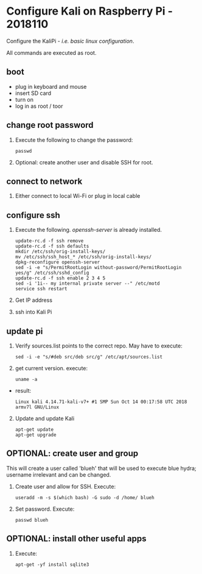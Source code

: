 # Configure Kali on Raspberry Pi - 2018110

Configure the KaliPi - _i.e. basic linux configuration_.

All commands are executed as root.


## boot

* plug in keyboard and mouse
* insert SD card
* turn on
* log in as root / toor


## change root password

1. Execute the following to change the password:

    ```
    passwd
    ```

2. Optional: create another user and disable SSH for root.

    
## connect to network

1. Either connect to local Wi-Fi or plug in local cable


## configure ssh

1. Execute the following. _openssh-server_ is already installed.

    ```
    update-rc.d -f ssh remove
    update-rc.d -f ssh defaults
    mkdir /etc/ssh/orig-install-keys/
    mv /etc/ssh/ssh_host_* /etc/ssh/orig-install-keys/
    dpkg-reconfigure openssh-server
    sed -i -e "s/PermitRootLogin without-password/PermitRootLogin yes/g" /etc/ssh/sshd_config
    update-rc.d -f ssh enable 2 3 4 5
    sed -i '1i-- my internal private server --" /etc/motd
    service ssh restart
    ```

2. Get IP address
3. ssh into Kali Pi


## update pi

1. Verify sources.list points to the correct repo. May have to execute:

    ```
    sed -i -e "s/#deb src/deb src/g" /etc/apt/sources.list
    ```

1. get current version. execute:

    ```
    uname -a
    ```

 * result:

    ```
    Linux kali 4.14.71-kali-v7+ #1 SMP Sun Oct 14 00:17:58 UTC 2018 armv7l GNU/Linux
    ```

2. Update and update Kali

    ```
    apt-get update
    apt-get upgrade
    ```

## OPTIONAL: create user and group

This will create a user called 'blueh' that will be used to execute blue hydra; username irrelevant and can be changed.

1. Create user and allow for SSH. Execute:

    ```
    useradd -m -s $(which bash) -G sudo -d /home/ blueh
    ```

2. Set password. Execute:

    ```
    passwd blueh
    ```
    
## OPTIONAL: install other useful apps

1. Execute:

    ```
    apt-get -yf install sqlite3
    ```
    
